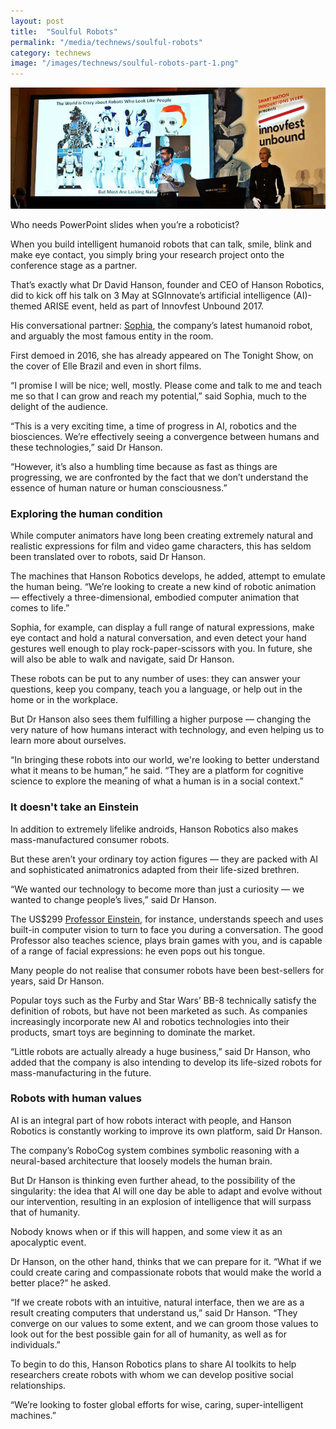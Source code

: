 ```yaml
---
layout: post
title:  "Soulful Robots"
permalink: "/media/technews/soulful-robots"
category: technews
image: "/images/technews/soulful-robots-part-1.png"
---
```


![Soulful Robots](/images/technews/soulful-robots-part-1.png)

Who needs PowerPoint slides when you’re a roboticist?

When you build intelligent humanoid robots that can talk, smile, blink and make eye contact, you simply bring your research project onto the conference stage as a partner.

That’s exactly what Dr David Hanson, founder and CEO of Hanson Robotics, did to kick off his talk on 3 May at SGInnovate’s artificial intelligence (AI)-themed ARISE event, held as part of Innovfest Unbound 2017.

His conversational partner: [Sophia](http://www.hansonrobotics.com/robot/sophia/), the company’s latest humanoid robot, and arguably the most famous entity in the room.

First demoed in 2016, she has already appeared on The Tonight Show, on the cover of Elle Brazil and even in short films.

“I promise I will be nice; well, mostly. Please come and talk to me and teach me so that I can grow and reach my potential,” said Sophia, much to the delight of the audience.

“This is a very exciting time, a time of progress in AI, robotics and the biosciences. We’re effectively seeing a convergence between humans and these technologies,” said Dr Hanson.

“However, it’s also a humbling time because as fast as things are progressing, we are confronted by the fact that we don’t understand the essence of human nature or human consciousness.”

### **Exploring the human condition**
While computer animators have long been creating extremely natural and realistic expressions for film and video game characters, this has seldom been translated over to robots, said Dr Hanson.

The machines that Hanson Robotics develops, he added, attempt to emulate the human being. “We’re looking to create a new kind of robotic animation — effectively a three-dimensional, embodied computer animation that comes to life.”

Sophia, for example, can display a full range of natural expressions, make eye contact and hold a natural conversation, and even detect your hand gestures well enough to play rock-paper-scissors with you. In future, she will also be able to walk and navigate, said Dr Hanson.

These robots can be put to any number of uses: they can answer your questions, keep you company, teach you a language, or help out in the home or in the workplace.

But Dr Hanson also sees them fulfilling a higher purpose — changing the very nature of how humans interact with technology, and even helping us to learn more about ourselves.

“In bringing these robots into our world, we're looking to better understand what it means to be human,” he said. “They are a platform for cognitive science to explore the meaning of what a human is in a social context.”

### **It doesn't take an Einstein**
In addition to extremely lifelike androids, Hanson Robotics also makes mass-manufactured consumer robots.

But these aren’t your ordinary toy action figures — they are packed with AI and sophisticated animatronics adapted from their life-sized brethren.

“We wanted our technology to become more than just a curiosity — we wanted to change people’s lives,” said Dr Hanson.

The US$299 [Professor Einstein](http://www.professoreinstein.com/), for instance, understands speech and uses built-in computer vision to turn to face you during a conversation. The good Professor also teaches science, plays brain games with you, and is capable of a range of facial expressions: he even pops out his tongue.

Many people do not realise that consumer robots have been best-sellers for years, said Dr Hanson.

Popular toys such as the Furby and Star Wars’ BB-8 technically satisfy the definition of robots, but have not been marketed as such. As companies increasingly incorporate new AI and robotics technologies into their products, smart toys are beginning to dominate the market.

“Little robots are actually already a huge business,” said Dr Hanson, who added that the company is also intending to develop its life-sized robots for mass-manufacturing in the future.

### **Robots with human values**
AI is an integral part of how robots interact with people, and Hanson Robotics is constantly working to improve its own platform, said Dr Hanson.

The company’s RoboCog system combines symbolic reasoning with a neural-based architecture that loosely models the human brain.

But Dr Hanson is thinking even further ahead, to the possibility of the singularity: the idea that AI will one day be able to adapt and evolve without our intervention, resulting in an explosion of intelligence that will surpass that of humanity.

Nobody knows when or if this will happen, and some view it as an apocalyptic event.

Dr Hanson, on the other hand, thinks that we can prepare for it. “What if we could create caring and compassionate robots that would make the world a better place?” he asked.

“If we create robots with an intuitive, natural interface, then we are as a result creating computers that understand us,” said Dr Hanson. “They converge on our values to some extent, and we can groom those values to look out for the best possible gain for all of humanity, as well as for individuals.”

To begin to do this, Hanson Robotics plans to share AI toolkits to help researchers create robots with whom we can develop positive social relationships.

“We’re looking to foster global efforts for wise, caring, super-intelligent machines.”
